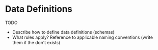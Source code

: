 # Data Definitions
TODO
* Describe how to define data definitions (schemas)
* What rules apply? Reference to applicable naming conventions
  (write them if the don't exists)